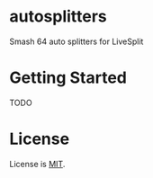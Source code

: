 # autosplitters
Smash 64 auto splitters for LiveSplit

# Getting Started

TODO

# License

License is [MIT](LICENSE.md).
